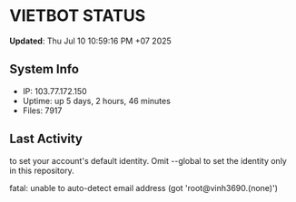 # VIETBOT STATUS
**Updated**: Thu Jul 10 10:59:16 PM +07 2025

## System Info
- IP: 103.77.172.150
- Uptime: up 5 days, 2 hours, 46 minutes
- Files: 7917

## Last Activity

to set your account's default identity.
Omit --global to set the identity only in this repository.

fatal: unable to auto-detect email address (got 'root@vinh3690.(none)')
